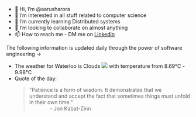 - 👋 Hi, I’m @aarusharora
- 👀 I’m interested in all stuff related to computer science
- 🌱 I’m currently learning Distributed systems
- 💞️ I’m looking to collaborate on almost anything
- 📫 How to reach me - DM me on [Linkedin](https://www.linkedin.com/in/aarusharora789/)

The following information is updated daily through the power of software engineering ->
- The weather for Waterloo is Clouds ![](https://openweathermap.org/img/wn/04d.png) with temperature from 8.69℃ - 9.98℃
- Quote of the day:  
	> "Patience is a form of wisdom. It demonstrates that we understand and accept the fact that sometimes things must unfold in their own time."  
	> &emsp;&emsp;&emsp;&emsp;- Jon Kabat-Zinn
